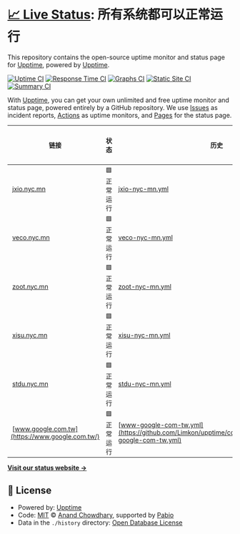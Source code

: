 # [📈 Live Status](https://demo.upptime.js.org): <!--live status--> **所有系统都可以正常运行**

This repository contains the open-source uptime monitor and status page for [Upptime](https://upptime.js.org), powered by [Upptime](https://github.com/upptime/upptime).

[![Uptime CI](https://github.com/Limkon/upptime/workflows/Uptime%20CI/badge.svg)](https://github.com/Limkon/upptime/actions?query=workflow%3A%22Uptime+CI%22)
[![Response Time CI](https://github.com/Limkon/upptime/workflows/Response%20Time%20CI/badge.svg)](https://github.com/Limkon/upptime/actions?query=workflow%3A%22Response+Time+CI%22)
[![Graphs CI](https://github.com/Limkon/upptime/workflows/Graphs%20CI/badge.svg)](https://github.com/Limkon/upptime/actions?query=workflow%3A%22Graphs+CI%22)
[![Static Site CI](https://github.com/Limkon/upptime/workflows/Static%20Site%20CI/badge.svg)](https://github.com/Limkon/upptime/actions?query=workflow%3A%22Static+Site+CI%22)
[![Summary CI](https://github.com/Limkon/upptime/workflows/Summary%20CI/badge.svg)](https://github.com/Limkon/upptime/actions?query=workflow%3A%22Summary+CI%22)

With [Upptime](https://upptime.js.org), you can get your own unlimited and free uptime monitor and status page, powered entirely by a GitHub repository. We use [Issues](https://github.com/upptime/upptime/issues) as incident reports, [Actions](https://github.com/Limkon/upptime/actions) as uptime monitors, and [Pages](https://demo.upptime.js.org) for the status page.

<!--start: status pages-->
<!-- This summary is generated by Upptime (https://github.com/upptime/upptime) -->
<!-- Do not edit this manually, your changes will be overwritten -->
<!-- prettier-ignore -->
| 链接 | 状态 | 历史 | 响应时间 | 正常运行时间 |
| --- | ------ | ------- | ------------- | ------ |
| <img alt="" src="https://icons.duckduckgo.com/ip3/jxio.nyc.mn.ico" height="13"> [jxio.nyc.mn](https://jxio.nyc.mn/) | 🟩 正常运行 | [jxio-nyc-mn.yml](https://github.com/Limkon/upptime/commits/HEAD/history/jxio-nyc-mn.yml) | <details><summary><img alt="响应时间图像" src="./graphs/jxio-nyc-mn/response-time-week.png" height="20"> 384毫秒</summary><br><a href="https://stdu.nyc.mn/history/jxio-nyc-mn"><img alt="响应时间 384" src="https://img.shields.io/endpoint?url=https%3A%2F%2Fraw.githubusercontent.com%2FLimkon%2Fupptime%2FHEAD%2Fapi%2Fjxio-nyc-mn%2Fresponse-time.json"></a><br><a href="https://stdu.nyc.mn/history/jxio-nyc-mn"><img alt="24 小时响应时间 384" src="https://img.shields.io/endpoint?url=https%3A%2F%2Fraw.githubusercontent.com%2FLimkon%2Fupptime%2FHEAD%2Fapi%2Fjxio-nyc-mn%2Fresponse-time-day.json"></a><br><a href="https://stdu.nyc.mn/history/jxio-nyc-mn"><img alt="7 天正常运行时间 384" src="https://img.shields.io/endpoint?url=https%3A%2F%2Fraw.githubusercontent.com%2FLimkon%2Fupptime%2FHEAD%2Fapi%2Fjxio-nyc-mn%2Fresponse-time-week.json"></a><br><a href="https://stdu.nyc.mn/history/jxio-nyc-mn"><img alt="30天的正常运行时间 384" src="https://img.shields.io/endpoint?url=https%3A%2F%2Fraw.githubusercontent.com%2FLimkon%2Fupptime%2FHEAD%2Fapi%2Fjxio-nyc-mn%2Fresponse-time-month.json"></a><br><a href="https://stdu.nyc.mn/history/jxio-nyc-mn"><img alt="1年的正常运行时间 384" src="https://img.shields.io/endpoint?url=https%3A%2F%2Fraw.githubusercontent.com%2FLimkon%2Fupptime%2FHEAD%2Fapi%2Fjxio-nyc-mn%2Fresponse-time-year.json"></a></details> | <details><summary><a href="https://stdu.nyc.mn/history/jxio-nyc-mn">100.00%</a></summary><a href="https://stdu.nyc.mn/history/jxio-nyc-mn"><img alt="正常运行时间 100.00%" src="https://img.shields.io/endpoint?url=https%3A%2F%2Fraw.githubusercontent.com%2FLimkon%2Fupptime%2FHEAD%2Fapi%2Fjxio-nyc-mn%2Fuptime.json"></a><br><a href="https://stdu.nyc.mn/history/jxio-nyc-mn"><img alt="24 小时正常运行时间 100.00%" src="https://img.shields.io/endpoint?url=https%3A%2F%2Fraw.githubusercontent.com%2FLimkon%2Fupptime%2FHEAD%2Fapi%2Fjxio-nyc-mn%2Fuptime-day.json"></a><br><a href="https://stdu.nyc.mn/history/jxio-nyc-mn"><img alt="7 天正常运行时间 100.00%" src="https://img.shields.io/endpoint?url=https%3A%2F%2Fraw.githubusercontent.com%2FLimkon%2Fupptime%2FHEAD%2Fapi%2Fjxio-nyc-mn%2Fuptime-week.json"></a><br><a href="https://stdu.nyc.mn/history/jxio-nyc-mn"><img alt="30天的正常运行时间 100.00%" src="https://img.shields.io/endpoint?url=https%3A%2F%2Fraw.githubusercontent.com%2FLimkon%2Fupptime%2FHEAD%2Fapi%2Fjxio-nyc-mn%2Fuptime-month.json"></a><br><a href="https://stdu.nyc.mn/history/jxio-nyc-mn"><img alt="1年的正常运行时间 100.00%" src="https://img.shields.io/endpoint?url=https%3A%2F%2Fraw.githubusercontent.com%2FLimkon%2Fupptime%2FHEAD%2Fapi%2Fjxio-nyc-mn%2Fuptime-year.json"></a></details>
| <img alt="" src="https://icons.duckduckgo.com/ip3/veco.nyc.mn.ico" height="13"> [veco.nyc.mn](https://veco.nyc.mn/) | 🟩 正常运行 | [veco-nyc-mn.yml](https://github.com/Limkon/upptime/commits/HEAD/history/veco-nyc-mn.yml) | <details><summary><img alt="响应时间图像" src="./graphs/veco-nyc-mn/response-time-week.png" height="20"> 655毫秒</summary><br><a href="https://stdu.nyc.mn/history/veco-nyc-mn"><img alt="响应时间 655" src="https://img.shields.io/endpoint?url=https%3A%2F%2Fraw.githubusercontent.com%2FLimkon%2Fupptime%2FHEAD%2Fapi%2Fveco-nyc-mn%2Fresponse-time.json"></a><br><a href="https://stdu.nyc.mn/history/veco-nyc-mn"><img alt="24 小时响应时间 655" src="https://img.shields.io/endpoint?url=https%3A%2F%2Fraw.githubusercontent.com%2FLimkon%2Fupptime%2FHEAD%2Fapi%2Fveco-nyc-mn%2Fresponse-time-day.json"></a><br><a href="https://stdu.nyc.mn/history/veco-nyc-mn"><img alt="7 天正常运行时间 655" src="https://img.shields.io/endpoint?url=https%3A%2F%2Fraw.githubusercontent.com%2FLimkon%2Fupptime%2FHEAD%2Fapi%2Fveco-nyc-mn%2Fresponse-time-week.json"></a><br><a href="https://stdu.nyc.mn/history/veco-nyc-mn"><img alt="30天的正常运行时间 655" src="https://img.shields.io/endpoint?url=https%3A%2F%2Fraw.githubusercontent.com%2FLimkon%2Fupptime%2FHEAD%2Fapi%2Fveco-nyc-mn%2Fresponse-time-month.json"></a><br><a href="https://stdu.nyc.mn/history/veco-nyc-mn"><img alt="1年的正常运行时间 655" src="https://img.shields.io/endpoint?url=https%3A%2F%2Fraw.githubusercontent.com%2FLimkon%2Fupptime%2FHEAD%2Fapi%2Fveco-nyc-mn%2Fresponse-time-year.json"></a></details> | <details><summary><a href="https://stdu.nyc.mn/history/veco-nyc-mn">100.00%</a></summary><a href="https://stdu.nyc.mn/history/veco-nyc-mn"><img alt="正常运行时间 100.00%" src="https://img.shields.io/endpoint?url=https%3A%2F%2Fraw.githubusercontent.com%2FLimkon%2Fupptime%2FHEAD%2Fapi%2Fveco-nyc-mn%2Fuptime.json"></a><br><a href="https://stdu.nyc.mn/history/veco-nyc-mn"><img alt="24 小时正常运行时间 100.00%" src="https://img.shields.io/endpoint?url=https%3A%2F%2Fraw.githubusercontent.com%2FLimkon%2Fupptime%2FHEAD%2Fapi%2Fveco-nyc-mn%2Fuptime-day.json"></a><br><a href="https://stdu.nyc.mn/history/veco-nyc-mn"><img alt="7 天正常运行时间 100.00%" src="https://img.shields.io/endpoint?url=https%3A%2F%2Fraw.githubusercontent.com%2FLimkon%2Fupptime%2FHEAD%2Fapi%2Fveco-nyc-mn%2Fuptime-week.json"></a><br><a href="https://stdu.nyc.mn/history/veco-nyc-mn"><img alt="30天的正常运行时间 100.00%" src="https://img.shields.io/endpoint?url=https%3A%2F%2Fraw.githubusercontent.com%2FLimkon%2Fupptime%2FHEAD%2Fapi%2Fveco-nyc-mn%2Fuptime-month.json"></a><br><a href="https://stdu.nyc.mn/history/veco-nyc-mn"><img alt="1年的正常运行时间 100.00%" src="https://img.shields.io/endpoint?url=https%3A%2F%2Fraw.githubusercontent.com%2FLimkon%2Fupptime%2FHEAD%2Fapi%2Fveco-nyc-mn%2Fuptime-year.json"></a></details>
| <img alt="" src="https://icons.duckduckgo.com/ip3/zoot.nyc.mn.ico" height="13"> [zoot.nyc.mn](https://zoot.nyc.mn/) | 🟩 正常运行 | [zoot-nyc-mn.yml](https://github.com/Limkon/upptime/commits/HEAD/history/zoot-nyc-mn.yml) | <details><summary><img alt="响应时间图像" src="./graphs/zoot-nyc-mn/response-time-week.png" height="20"> 587毫秒</summary><br><a href="https://stdu.nyc.mn/history/zoot-nyc-mn"><img alt="响应时间 587" src="https://img.shields.io/endpoint?url=https%3A%2F%2Fraw.githubusercontent.com%2FLimkon%2Fupptime%2FHEAD%2Fapi%2Fzoot-nyc-mn%2Fresponse-time.json"></a><br><a href="https://stdu.nyc.mn/history/zoot-nyc-mn"><img alt="24 小时响应时间 587" src="https://img.shields.io/endpoint?url=https%3A%2F%2Fraw.githubusercontent.com%2FLimkon%2Fupptime%2FHEAD%2Fapi%2Fzoot-nyc-mn%2Fresponse-time-day.json"></a><br><a href="https://stdu.nyc.mn/history/zoot-nyc-mn"><img alt="7 天正常运行时间 587" src="https://img.shields.io/endpoint?url=https%3A%2F%2Fraw.githubusercontent.com%2FLimkon%2Fupptime%2FHEAD%2Fapi%2Fzoot-nyc-mn%2Fresponse-time-week.json"></a><br><a href="https://stdu.nyc.mn/history/zoot-nyc-mn"><img alt="30天的正常运行时间 587" src="https://img.shields.io/endpoint?url=https%3A%2F%2Fraw.githubusercontent.com%2FLimkon%2Fupptime%2FHEAD%2Fapi%2Fzoot-nyc-mn%2Fresponse-time-month.json"></a><br><a href="https://stdu.nyc.mn/history/zoot-nyc-mn"><img alt="1年的正常运行时间 587" src="https://img.shields.io/endpoint?url=https%3A%2F%2Fraw.githubusercontent.com%2FLimkon%2Fupptime%2FHEAD%2Fapi%2Fzoot-nyc-mn%2Fresponse-time-year.json"></a></details> | <details><summary><a href="https://stdu.nyc.mn/history/zoot-nyc-mn">100.00%</a></summary><a href="https://stdu.nyc.mn/history/zoot-nyc-mn"><img alt="正常运行时间 100.00%" src="https://img.shields.io/endpoint?url=https%3A%2F%2Fraw.githubusercontent.com%2FLimkon%2Fupptime%2FHEAD%2Fapi%2Fzoot-nyc-mn%2Fuptime.json"></a><br><a href="https://stdu.nyc.mn/history/zoot-nyc-mn"><img alt="24 小时正常运行时间 100.00%" src="https://img.shields.io/endpoint?url=https%3A%2F%2Fraw.githubusercontent.com%2FLimkon%2Fupptime%2FHEAD%2Fapi%2Fzoot-nyc-mn%2Fuptime-day.json"></a><br><a href="https://stdu.nyc.mn/history/zoot-nyc-mn"><img alt="7 天正常运行时间 100.00%" src="https://img.shields.io/endpoint?url=https%3A%2F%2Fraw.githubusercontent.com%2FLimkon%2Fupptime%2FHEAD%2Fapi%2Fzoot-nyc-mn%2Fuptime-week.json"></a><br><a href="https://stdu.nyc.mn/history/zoot-nyc-mn"><img alt="30天的正常运行时间 100.00%" src="https://img.shields.io/endpoint?url=https%3A%2F%2Fraw.githubusercontent.com%2FLimkon%2Fupptime%2FHEAD%2Fapi%2Fzoot-nyc-mn%2Fuptime-month.json"></a><br><a href="https://stdu.nyc.mn/history/zoot-nyc-mn"><img alt="1年的正常运行时间 100.00%" src="https://img.shields.io/endpoint?url=https%3A%2F%2Fraw.githubusercontent.com%2FLimkon%2Fupptime%2FHEAD%2Fapi%2Fzoot-nyc-mn%2Fuptime-year.json"></a></details>
| <img alt="" src="https://icons.duckduckgo.com/ip3/xisu.nyc.mn.ico" height="13"> [xisu.nyc.mn](https://xisu.nyc.mn/) | 🟩 正常运行 | [xisu-nyc-mn.yml](https://github.com/Limkon/upptime/commits/HEAD/history/xisu-nyc-mn.yml) | <details><summary><img alt="响应时间图像" src="./graphs/xisu-nyc-mn/response-time-week.png" height="20"> 413毫秒</summary><br><a href="https://stdu.nyc.mn/history/xisu-nyc-mn"><img alt="响应时间 413" src="https://img.shields.io/endpoint?url=https%3A%2F%2Fraw.githubusercontent.com%2FLimkon%2Fupptime%2FHEAD%2Fapi%2Fxisu-nyc-mn%2Fresponse-time.json"></a><br><a href="https://stdu.nyc.mn/history/xisu-nyc-mn"><img alt="24 小时响应时间 413" src="https://img.shields.io/endpoint?url=https%3A%2F%2Fraw.githubusercontent.com%2FLimkon%2Fupptime%2FHEAD%2Fapi%2Fxisu-nyc-mn%2Fresponse-time-day.json"></a><br><a href="https://stdu.nyc.mn/history/xisu-nyc-mn"><img alt="7 天正常运行时间 413" src="https://img.shields.io/endpoint?url=https%3A%2F%2Fraw.githubusercontent.com%2FLimkon%2Fupptime%2FHEAD%2Fapi%2Fxisu-nyc-mn%2Fresponse-time-week.json"></a><br><a href="https://stdu.nyc.mn/history/xisu-nyc-mn"><img alt="30天的正常运行时间 413" src="https://img.shields.io/endpoint?url=https%3A%2F%2Fraw.githubusercontent.com%2FLimkon%2Fupptime%2FHEAD%2Fapi%2Fxisu-nyc-mn%2Fresponse-time-month.json"></a><br><a href="https://stdu.nyc.mn/history/xisu-nyc-mn"><img alt="1年的正常运行时间 413" src="https://img.shields.io/endpoint?url=https%3A%2F%2Fraw.githubusercontent.com%2FLimkon%2Fupptime%2FHEAD%2Fapi%2Fxisu-nyc-mn%2Fresponse-time-year.json"></a></details> | <details><summary><a href="https://stdu.nyc.mn/history/xisu-nyc-mn">100.00%</a></summary><a href="https://stdu.nyc.mn/history/xisu-nyc-mn"><img alt="正常运行时间 100.00%" src="https://img.shields.io/endpoint?url=https%3A%2F%2Fraw.githubusercontent.com%2FLimkon%2Fupptime%2FHEAD%2Fapi%2Fxisu-nyc-mn%2Fuptime.json"></a><br><a href="https://stdu.nyc.mn/history/xisu-nyc-mn"><img alt="24 小时正常运行时间 100.00%" src="https://img.shields.io/endpoint?url=https%3A%2F%2Fraw.githubusercontent.com%2FLimkon%2Fupptime%2FHEAD%2Fapi%2Fxisu-nyc-mn%2Fuptime-day.json"></a><br><a href="https://stdu.nyc.mn/history/xisu-nyc-mn"><img alt="7 天正常运行时间 100.00%" src="https://img.shields.io/endpoint?url=https%3A%2F%2Fraw.githubusercontent.com%2FLimkon%2Fupptime%2FHEAD%2Fapi%2Fxisu-nyc-mn%2Fuptime-week.json"></a><br><a href="https://stdu.nyc.mn/history/xisu-nyc-mn"><img alt="30天的正常运行时间 100.00%" src="https://img.shields.io/endpoint?url=https%3A%2F%2Fraw.githubusercontent.com%2FLimkon%2Fupptime%2FHEAD%2Fapi%2Fxisu-nyc-mn%2Fuptime-month.json"></a><br><a href="https://stdu.nyc.mn/history/xisu-nyc-mn"><img alt="1年的正常运行时间 100.00%" src="https://img.shields.io/endpoint?url=https%3A%2F%2Fraw.githubusercontent.com%2FLimkon%2Fupptime%2FHEAD%2Fapi%2Fxisu-nyc-mn%2Fuptime-year.json"></a></details>
| <img alt="" src="https://icons.duckduckgo.com/ip3/stdu.nyc.mn.ico" height="13"> [stdu.nyc.mn](https://stdu.nyc.mn/) | 🟩 正常运行 | [stdu-nyc-mn.yml](https://github.com/Limkon/upptime/commits/HEAD/history/stdu-nyc-mn.yml) | <details><summary><img alt="响应时间图像" src="./graphs/stdu-nyc-mn/response-time-week.png" height="20"> 349毫秒</summary><br><a href="https://stdu.nyc.mn/history/stdu-nyc-mn"><img alt="响应时间 349" src="https://img.shields.io/endpoint?url=https%3A%2F%2Fraw.githubusercontent.com%2FLimkon%2Fupptime%2FHEAD%2Fapi%2Fstdu-nyc-mn%2Fresponse-time.json"></a><br><a href="https://stdu.nyc.mn/history/stdu-nyc-mn"><img alt="24 小时响应时间 349" src="https://img.shields.io/endpoint?url=https%3A%2F%2Fraw.githubusercontent.com%2FLimkon%2Fupptime%2FHEAD%2Fapi%2Fstdu-nyc-mn%2Fresponse-time-day.json"></a><br><a href="https://stdu.nyc.mn/history/stdu-nyc-mn"><img alt="7 天正常运行时间 349" src="https://img.shields.io/endpoint?url=https%3A%2F%2Fraw.githubusercontent.com%2FLimkon%2Fupptime%2FHEAD%2Fapi%2Fstdu-nyc-mn%2Fresponse-time-week.json"></a><br><a href="https://stdu.nyc.mn/history/stdu-nyc-mn"><img alt="30天的正常运行时间 349" src="https://img.shields.io/endpoint?url=https%3A%2F%2Fraw.githubusercontent.com%2FLimkon%2Fupptime%2FHEAD%2Fapi%2Fstdu-nyc-mn%2Fresponse-time-month.json"></a><br><a href="https://stdu.nyc.mn/history/stdu-nyc-mn"><img alt="1年的正常运行时间 349" src="https://img.shields.io/endpoint?url=https%3A%2F%2Fraw.githubusercontent.com%2FLimkon%2Fupptime%2FHEAD%2Fapi%2Fstdu-nyc-mn%2Fresponse-time-year.json"></a></details> | <details><summary><a href="https://stdu.nyc.mn/history/stdu-nyc-mn">100.00%</a></summary><a href="https://stdu.nyc.mn/history/stdu-nyc-mn"><img alt="正常运行时间 100.00%" src="https://img.shields.io/endpoint?url=https%3A%2F%2Fraw.githubusercontent.com%2FLimkon%2Fupptime%2FHEAD%2Fapi%2Fstdu-nyc-mn%2Fuptime.json"></a><br><a href="https://stdu.nyc.mn/history/stdu-nyc-mn"><img alt="24 小时正常运行时间 100.00%" src="https://img.shields.io/endpoint?url=https%3A%2F%2Fraw.githubusercontent.com%2FLimkon%2Fupptime%2FHEAD%2Fapi%2Fstdu-nyc-mn%2Fuptime-day.json"></a><br><a href="https://stdu.nyc.mn/history/stdu-nyc-mn"><img alt="7 天正常运行时间 100.00%" src="https://img.shields.io/endpoint?url=https%3A%2F%2Fraw.githubusercontent.com%2FLimkon%2Fupptime%2FHEAD%2Fapi%2Fstdu-nyc-mn%2Fuptime-week.json"></a><br><a href="https://stdu.nyc.mn/history/stdu-nyc-mn"><img alt="30天的正常运行时间 100.00%" src="https://img.shields.io/endpoint?url=https%3A%2F%2Fraw.githubusercontent.com%2FLimkon%2Fupptime%2FHEAD%2Fapi%2Fstdu-nyc-mn%2Fuptime-month.json"></a><br><a href="https://stdu.nyc.mn/history/stdu-nyc-mn"><img alt="1年的正常运行时间 100.00%" src="https://img.shields.io/endpoint?url=https%3A%2F%2Fraw.githubusercontent.com%2FLimkon%2Fupptime%2FHEAD%2Fapi%2Fstdu-nyc-mn%2Fuptime-year.json"></a></details>
| <img alt="" src="https://icons.duckduckgo.com/ip3/www.google.com.tw.ico" height="13"> [www.google.com.tw](https://www.google.com.tw/) | 🟩 正常运行 | [www-google-com-tw.yml](https://github.com/Limkon/upptime/commits/HEAD/history/www-google-com-tw.yml) | <details><summary><img alt="响应时间图像" src="./graphs/www-google-com-tw/response-time-week.png" height="20"> 100毫秒</summary><br><a href="https://stdu.nyc.mn/history/www-google-com-tw"><img alt="响应时间 100" src="https://img.shields.io/endpoint?url=https%3A%2F%2Fraw.githubusercontent.com%2FLimkon%2Fupptime%2FHEAD%2Fapi%2Fwww-google-com-tw%2Fresponse-time.json"></a><br><a href="https://stdu.nyc.mn/history/www-google-com-tw"><img alt="24 小时响应时间 100" src="https://img.shields.io/endpoint?url=https%3A%2F%2Fraw.githubusercontent.com%2FLimkon%2Fupptime%2FHEAD%2Fapi%2Fwww-google-com-tw%2Fresponse-time-day.json"></a><br><a href="https://stdu.nyc.mn/history/www-google-com-tw"><img alt="7 天正常运行时间 100" src="https://img.shields.io/endpoint?url=https%3A%2F%2Fraw.githubusercontent.com%2FLimkon%2Fupptime%2FHEAD%2Fapi%2Fwww-google-com-tw%2Fresponse-time-week.json"></a><br><a href="https://stdu.nyc.mn/history/www-google-com-tw"><img alt="30天的正常运行时间 100" src="https://img.shields.io/endpoint?url=https%3A%2F%2Fraw.githubusercontent.com%2FLimkon%2Fupptime%2FHEAD%2Fapi%2Fwww-google-com-tw%2Fresponse-time-month.json"></a><br><a href="https://stdu.nyc.mn/history/www-google-com-tw"><img alt="1年的正常运行时间 100" src="https://img.shields.io/endpoint?url=https%3A%2F%2Fraw.githubusercontent.com%2FLimkon%2Fupptime%2FHEAD%2Fapi%2Fwww-google-com-tw%2Fresponse-time-year.json"></a></details> | <details><summary><a href="https://stdu.nyc.mn/history/www-google-com-tw">100.00%</a></summary><a href="https://stdu.nyc.mn/history/www-google-com-tw"><img alt="正常运行时间 100.00%" src="https://img.shields.io/endpoint?url=https%3A%2F%2Fraw.githubusercontent.com%2FLimkon%2Fupptime%2FHEAD%2Fapi%2Fwww-google-com-tw%2Fuptime.json"></a><br><a href="https://stdu.nyc.mn/history/www-google-com-tw"><img alt="24 小时正常运行时间 100.00%" src="https://img.shields.io/endpoint?url=https%3A%2F%2Fraw.githubusercontent.com%2FLimkon%2Fupptime%2FHEAD%2Fapi%2Fwww-google-com-tw%2Fuptime-day.json"></a><br><a href="https://stdu.nyc.mn/history/www-google-com-tw"><img alt="7 天正常运行时间 100.00%" src="https://img.shields.io/endpoint?url=https%3A%2F%2Fraw.githubusercontent.com%2FLimkon%2Fupptime%2FHEAD%2Fapi%2Fwww-google-com-tw%2Fuptime-week.json"></a><br><a href="https://stdu.nyc.mn/history/www-google-com-tw"><img alt="30天的正常运行时间 100.00%" src="https://img.shields.io/endpoint?url=https%3A%2F%2Fraw.githubusercontent.com%2FLimkon%2Fupptime%2FHEAD%2Fapi%2Fwww-google-com-tw%2Fuptime-month.json"></a><br><a href="https://stdu.nyc.mn/history/www-google-com-tw"><img alt="1年的正常运行时间 100.00%" src="https://img.shields.io/endpoint?url=https%3A%2F%2Fraw.githubusercontent.com%2FLimkon%2Fupptime%2FHEAD%2Fapi%2Fwww-google-com-tw%2Fuptime-year.json"></a></details>

<!--end: status pages-->

[**Visit our status website →**](https://demo.upptime.js.org)

## 📄 License

- Powered by: [Upptime](https://github.com/upptime/upptime)
- Code: [MIT](./LICENSE) © [Anand Chowdhary](https://anandchowdhary.com), supported by [Pabio](https://pabio.com)
- Data in the `./history` directory: [Open Database License](https://opendatacommons.org/licenses/odbl/1-0/)

